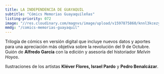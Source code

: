 ```yaml
---
title: LA INDEPENDENCIA DE GUAYAQUIL
subtitle: "Cómics Memorias Guayaquileñas"
listing-priority: 072
image: "//res.cloudinary.com/magnvs/image/upload/v1597875860/knnl3kcezyqaq24rdmot.png"
mmdg: "/comics-memorias-guayaquil"
---
```


Trilogía de cómics en versión digital que incluye nuevos datos y aportes para una apreciación más objetiva sobre la revolución del 9 de Octubre. Guión de **Alfredo García** con la edición y asesoría del historiador *Melvin Hoyos*.

Ilustraciones de los artistas **Kléver Flores, Israel Pardo** y **Pedro Benalcázar**.
